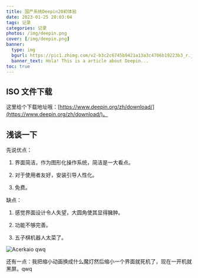 ```yaml
---
title: 国产系统Deepin20初体验
date: 2023-01-25 20:03:04
tags: 记录
categories: 记录
photos: /img/deepin.png
cover: [/img/deepin.png]
banner:
  type: img
  bgurl: https://pic1.zhimg.com/v2-b3c2c6745b9421a13a3c4706b19223b3_r.jpg
  banner_text: Hola! This is a article about Deepin...
toc: true
---
```

## ISO 文件下载
这里给个下载地址哦：[https://www.deepin.org/zh/download/](https://www.deepin.org/zh/download/)。

## 浅谈一下

先说优点：

1. 界面简洁，作为图形化操作系统，简洁是一大看点。

2. 对于使用者友好，安装引导人性化。

3. 免费。

缺点：

1. 感觉界面设计令人失望，大圆角使其显得臃肿。

2. 功能不够完善。

3. 五子棋机器人太菜了。

![Acerkaio qwq](https://pic.imgdb.cn/item/63d11eecface21e9ef7e8f66.png)

还有一点：我把缩小动画换成什么魔灯然后缩小一个界面就死机了，现在一开机就黑屏。qwq